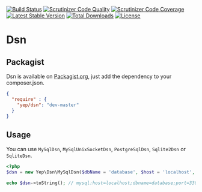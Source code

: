 [![Build Status](https://travis-ci.org/YepFoundation/dsn.svg?branch=master)](https://travis-ci.org/YepFoundation/dsn)
[![Scrutinizer Code Quality](https://scrutinizer-ci.com/g/YepFoundation/dsn/badges/quality-score.png?b=master)](https://scrutinizer-ci.com/g/YepFoundation/dsn/?branch=master)
[![Scrutinizer Code Coverage](https://scrutinizer-ci.com/g/YepFoundation/dsn/badges/coverage.png?b=master)](https://scrutinizer-ci.com/g/YepFoundation/dsn/?branch=master)
[![Latest Stable Version](https://poser.pugx.org/yep/dsn/v/stable)](https://packagist.org/packages/yep/dsn)
[![Total Downloads](https://poser.pugx.org/yep/dsn/downloads)](https://packagist.org/packages/yep/dsn)
[![License](https://poser.pugx.org/yep/dsn/license)](https://github.com/YepFoundation/dsn/blob/master/LICENSE.md)

# Dsn

## Packagist
Dsn is available on [Packagist.org](https://packagist.org/packages/yep/dsn),
just add the dependency to your composer.json.

```json
{
  "require" : {
    "yep/dsn": "dev-master"
  }
}
```

## Usage
You can use `MySqlDsn`, `MySqlUnixSocketDsn`, `PostgreSqlDsn`, `Sqlite2Dsn` or `SqliteDsn`.

```php
<?php
$dsn = new Yep\Dsn\MySqlDsn($dbName = 'database', $host = 'localhost', $port = 3306);

echo $dsn->toString(); // mysql:host=localhost;dbname=database;port=3306
```

